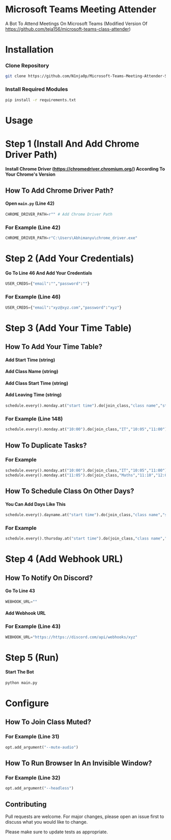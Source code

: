 # Microsoft Teams Meeting Attender
A Bot To Attend Meetings On Microsoft Teams (Modified Version Of https://github.com/teja156/microsoft-teams-class-attender)
# Installation
### Clone Repository
```bash
git clone https://github.com/N1nja0p/Microsoft-Teams-Meeting-Attender-Selenium.git
```
### Install Required Modules
```bash
pip install -r requirements.txt
```
# Usage
# Step 1 (Install And Add Chrome Driver Path)
#### Install Chrome Driver (https://chromedriver.chromium.org/) According To Your Chrome's Version
## How To Add Chrome Driver Path?
#### Open `main.py` (Line 42)
```python
CHROME_DRIVER_PATH=r"" # Add Chrome Driver Path
```
### For Example (Line 42)
```python
CHROME_DRIVER_PATH=r"C:\Users\Abhimanyu\chrome_driver.exe"
```
# Step 2 (Add Your Credentials)
#### Go To Line 46 And Add Your Credentials
```python
USER_CREDS={"email":"","password":""}
```
### For Example (Line 46)
```python
USER_CREDS={"email":"xyz@xyz.com","password":"xyz"}
```
# Step 3 (Add Your Time Table)
## How To Add Your Time Table?
#### Add Start Time (string)

#### Add Class Name (string)

#### Add Class Start Time (string)

#### Add Leaving Time (string)
```python
schedule.every().monday.at("start time").do(join_class,"class name","start time","leaving time")
```
### For Example (Line 148)
```python
schedule.every().monday.at("10:00").do(join_class,"IT","10:05","11:00")
```
## How To Duplicate Tasks?

### For Example
```python
schedule.every().monday.at("10:00").do(join_class,"IT","10:05","11:00")
schedule.every().monday.at("11:05").do(join_class,"Maths","11:10","12:00")
```
## How To Schedule Class On Other Days?

#### You Can Add Days Like This 
```python
schedule.every().dayname.at("start time").do(join_class,"class name","start time","leaving time")
```
### For Example 
```python
schedule.every().thursday.at("start time").do(join_class,"class name","start time","leaving time")
```
# Step 4 (Add Webhook URL)
## How To Notify On Discord?
#### Go To Line 43
```python
WEBHOOK_URL=""
```
#### Add Webhook URL
### For Example (Line 43)
```python
WEBHOOK_URL="https://https://discord.com/api/webhooks/xyz"
```
# Step 5 (Run)
#### Start The Bot
```bash
python main.py
```
# Configure
## How To Join Class Muted?
### For Example (Line 31)
```python
opt.add_argument("--mute-audio")
```
## How To Run Browser In An Invisible Window?
### For Example (Line 32)
```python
opt.add_argument("--headless")
```
## Contributing
Pull requests are welcome. For major changes, please open an issue first to discuss what you would like to change.

Please make sure to update tests as appropriate.